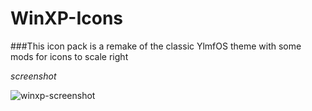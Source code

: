 # WinXP-Icons
###This icon pack is a remake of the classic YlmfOS theme with some mods for icons to scale right

*screenshot*

![winxp-screenshot](http://b00merang.weebly.com/uploads/1/6/8/1/16813022/screenshot-2016-10-07-16-14-03_1_orig.png)
